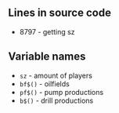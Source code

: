 ## Lines in source code
- 8797 - getting sz

## Variable names
- `sz` - amount of players
- `bf$()` - oilfields
- `pf$()` - pump productions
- `b$()` - drill productions